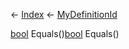 ← [Index](Api-Index) ← [MyDefinitionId](VRage.Game.MyDefinitionId)

[bool](System.Boolean) Equals()[bool](System.Boolean) Equals()